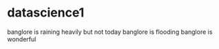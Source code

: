 # datascience1

banglore is raining heavily but not today
banglore is flooding
banglore is wonderful 